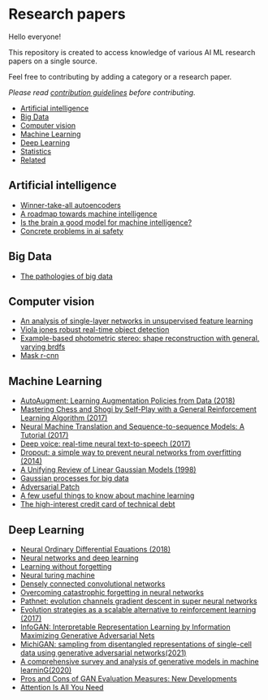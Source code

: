 # Research papers 

Hello everyone!

This repository is created to access knowledge of various AI ML research papers on a single source.

Feel free to contributing by adding a category or a research paper.

_Please read [contribution guidelines](contributing.md) before contributing._

- [Artificial intelligence](#artificial-intelligence)
- [Big Data](#big-data)
- [Computer vision](#computer-vision)
- [Machine Learning](#machine-learning)
- [Deep Learning](#deep-learning)
- [Statistics](#statistics)
- [Related](#related)

## Artificial intelligence

- [Winner-take-all autoencoders](https://arxiv.org/pdf/1409.2752.pdf)
- [A roadmap towards machine intelligence](https://arxiv.org/pdf/1511.08130.pdf)
- [Is the brain a good model for machine intelligence?](http://www.gatsby.ucl.ac.uk/%7Edemis/TuringSpecialIssue%28Nature2012%29.pdf)
- [Concrete problems in ai safety](https://arxiv.org/pdf/1606.06565.pdf)

## Big Data

- [The pathologies of big data](http://queue.acm.org/detail.cfm?id=1563874)

## Computer vision

- [An analysis of single-layer networks in unsupervised feature learning](http://ai.stanford.edu/%7Eacoates/papers/coatesleeng_aistats_2011.pdf)
- [Viola jones robust real-time object detection](http://www.swarthmore.edu/NatSci/mzucker1/papers/violaJones_IJCV.pdf)
- [Example-based photometric stereo: shape reconstruction with general, varying brdfs](http://grail.cs.washington.edu/projects/sam/HertzmannSeitzPAMI2005.pdf)
- [Mask r-cnn](https://arxiv.org/abs/1703.06870)

## Machine Learning

- [AutoAugment: Learning Augmentation Policies from Data (2018)](https://arxiv.org/abs/1805.09501)
- [Mastering Chess and Shogi by Self-Play with a General Reinforcement Learning Algorithm (2017)](https://arxiv.org/abs/1712.01815)
- [Neural Machine Translation and Sequence-to-sequence Models: A Tutorial (2017)](https://arxiv.org/abs/1703.01619)
- [Deep voice: real-time neural text-to-speech (2017)](https://arxiv.org/pdf/1702.07825.pdf)
- [Dropout: a simple way to prevent neural networks from overfitting (2014)](https://www.cs.toronto.edu/~hinton/absps/JMLRdropout.pdf)
- [A Unifying Review of Linear Gaussian Models (1998)](http://mlg.eng.cam.ac.uk/zoubin/papers/lds.pdf)
- [Gaussian processes for big data](http://auai.org/uai2013/prints/papers/244.pdf)
- [Adversarial Patch](https://arxiv.org/pdf/1712.09665.pdf)
- [A few useful things to know about machine learning](http://homes.cs.washington.edu/~pedrod/papers/cacm12.pdf)
- [The high-interest credit card of technical debt](https://static.googleusercontent.com/media/research.google.com/en//pubs/archive/43146.pdf)

## Deep Learning

- [Neural Ordinary Differential Equations (2018)](https://arxiv.org/abs/1806.07366)
- [Neural networks and deep learning](http://neuralnetworksanddeeplearning.com/)
- [Learning without forgetting](https://arxiv.org/pdf/1606.09282.pdf)
- [Neural turing machine](http://en.wikipedia.org/wiki/Neural_Turing_machine)
- [Densely connected convolutional networks](https://arxiv.org/abs/1608.06993)
- [Overcoming catastrophic forgetting in neural networks](http://www.pnas.org/content/early/2017/03/13/1611835114.full.pdf)
- [Pathnet: evolution channels gradient descent in super neural networks](https://arxiv.org/pdf/1701.08734.pdf)
- [Evolution strategies as a scalable alternative to reinforcement learning (2017)](https://arxiv.org/abs/1703.03864)
- [InfoGAN: Interpretable Representation Learning by Information Maximizing Generative Adversarial Nets](https://arxiv.org/pdf/1606.03657.pdf)
- [MichiGAN: sampling from disentangled representations of single-cell data using generative adversarial networks(2021)](https://genomebiology.biomedcentral.com/articles/10.1186/s13059-021-02373-4#Ack1)
- [A comprehensive survey and analysis of generative models in machine learninG(2020)](https://www.sciencedirect.com/science/article/abs/pii/S1574013720303853)
- [Pros and Cons of GAN Evaluation Measures: New Developments](https://arxiv.org/abs/2103.09396)
- [Attention Is All You Need](https://arxiv.org/pdf/1706.03762.pdf)
